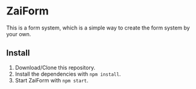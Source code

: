 # ZaiForm
This is a form system, which is a simple way to create the form system by your own.

## Install

 1. Download/Clone this repository.
 2. Install the dependencies with `npm install`.
 3. Start ZaiForm with `npm start`.